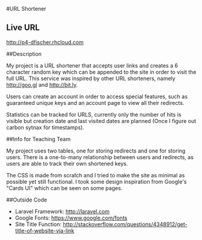 #URL Shortener

## Live URL
<http://p4-dfischer.rhcloud.com>

##Description

My project is a URL shortener that accepts user links and creates a 6 character random key which can be appended to the site in order to visit the full URL. This service was inspired by other URL shorteners, namely <http://goo.gl> and <http://bit.ly>. 

Users can create an account in order to access special features, such as guaranteed unique keys and an account page to view all their redirects. 

Statistics can be tracked for URLS, currently only the number of hits is visible but creation date and last visited dates are planned (Once I figure out carbon sytnax for timestamps). 

##Info for Teaching Team

My project uses two tables, one for storing redirects and one for storing users. There is a one-to-many relationship between users and redirects, as users are able to track their own shortened keys. 

The CSS is made from scratch and I tried to make the site as minimal as possible yet still functional. I took some design inspiration from Google's "Cards UI" which can be seen on some pages. 

##Outside Code
* Laravel Framework: <http://laravel.com>
* Google Fonts: <https://www.google.com/fonts>
* Site Title Function: <http://stackoverflow.com/questions/4348912/get-title-of-website-via-link>